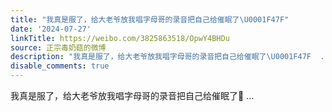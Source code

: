 ```yaml
---
title: "我真是服了，给大老爷放我唱字母哥的录音把自己给催眠了\U0001F47F"
date: '2024-07-27'
linkTitle: https://weibo.com/3825863518/OpwY4BHDu
source: 正宗毒奶菇的微博
description: "我真是服了，给大老爷放我唱字母哥的录音把自己给催眠了\U0001F47F  ..."
disable_comments: true
---
```

我真是服了，给大老爷放我唱字母哥的录音把自己给催眠了👿  ...